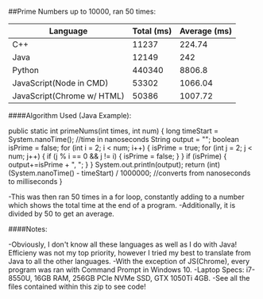 ##Prime Numbers up to 10000, ran 50 times:

| Language                   	| Total (ms) 	| Average (ms) 	|
|----------------------------	|------------	|--------------	|
| C++                        	| 11237      	| 224.74       	|
| Java                       	| 12149      	| 242          	|
| Python                     	| 440340     	| 8806.8       	|
| JavaScript(Node in CMD)    	| 53302      	| 1066.04      	|
| JavaScript(Chrome w/ HTML) 	| 50386      	| 1007.72      	|

####Algorithm Used (Java Example):

public static int primeNums(int times, int num) {
	long timeStart = System.nanoTime(); //time in nanoseconds
	String output = "";
	boolean isPrime = false;
	for (int i = 2; i < num; i++) {
		isPrime = true;
		for (int j = 2; j < num; j++) {
			if (j % i == 0 && j != i) {
				isPrime = false;
			}
		}
		if (isPrime) {
			output+=isPrime + ", ";
		}
	}
	System.out.println(output);
	return (int) (System.nanoTime() - timeStart) / 1000000; //converts from nanoseconds to milliseconds
}

-This was then ran 50 times in a for loop, constantly adding to a number which shows the total time at the end of a program.
-Additionally, it is divided by 50 to get an average.

####Notes:

-Obviously, I don't know all these languages as well as I do with Java! Efficieny was not my top priority, however I tried my
best to translate from Java to all the other languages.
-With the exception of JS(Chrome), every program was ran with Command Prompt in Windows 10.
-Laptop Specs: i7-8550U, 16GB RAM, 256GB PCIe NVMe SSD, GTX 1050Ti 4GB.
-See all the files contained within this zip to see code!
	
